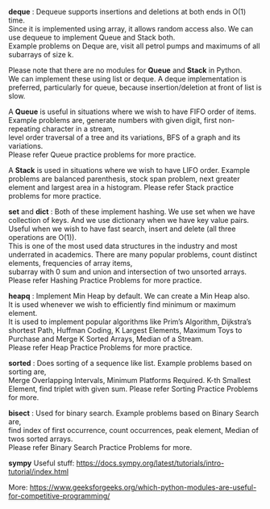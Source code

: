 **deque** :  Dequeue supports insertions and deletions at both ends in O(1) time.  
Since it is implemented using array, it allows random access also. 
We can use dequeue to implement Queue and Stack both.  
Example problems on Deque are, visit all petrol pumps  and maximums of all subarrays of size k.

Please note that there are no modules for **Queue** and **Stack** in Python.  
We can implement these using list or deque. 
A deque implementation is preferred, particularly for queue,  because insertion/deletion at front of list is slow.

A **Queue** is useful in situations where we wish to have FIFO order of items. 
Example problems are, generate numbers with given digit, first non-repeating character in a stream,  
level order traversal of a tree and its variations, BFS of a graph and its variations.  
Please refer Queue practice problems for more practice.

A **Stack** is used in situations where we wish to have LIFO order. 
Example problems are balanced parenthesis, stock span problem, next greater element and 
largest area in a histogram.  Please refer Stack practice problems for more practice.

**set** and **dict** : Both of these implement hashing. We use set when we have collection of keys. 
And we use dictionary when we have key value pairs. Useful when we wish to have fast search, insert and delete (all three operations are O(1)).  
This is one of the most used data structures in the industry and most underrated in academics. 
There are many popular problems, count distinct elements, frequencies of array items,  
subarray with 0 sum and  union and intersection of two unsorted arrays.  Please refer Hashing Practice Problems for more practice.

**heapq** : Implement Min Heap by default. We can create a Min Heap also.  
It is used whenever we wish to efficiently find minimum or maximum element.  
It is used to implement popular algorithms like Prim’s Algorithm, Dijkstra’s shortest Path, Huffman Coding, 
K Largest Elements, Maximum Toys to Purchase and Merge K Sorted Arrays,  Median of a Stream.  
Please refer Heap Practice Problems for more practice.

**sorted** : Does sorting of a sequence like list. Example problems based on sorting are,  
Merge Overlapping Intervals, Minimum Platforms Required.  K-th Smallest Element, find triplet with given sum. 
Please refer Sorting Practice Problems for more.

**bisect** :  Used for binary search. Example problems based on Binary Search are,  
find index of first occurrence, count occurrences, peak element, Median of twos sorted arrays.   
Please refer Binary Search Practice Problems for more.

**sympy** Useful stuff: https://docs.sympy.org/latest/tutorials/intro-tutorial/index.html

More: https://www.geeksforgeeks.org/which-python-modules-are-useful-for-competitive-programming/